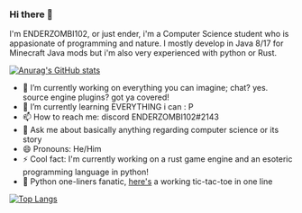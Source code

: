 ### Hi there 👋
I'm ENDERZOMBI102, or just ender, i'm a Computer Science student who is appasionate of programming and nature.
I mostly develop in Java 8/17 for Minecraft Java mods but i'm also very experienced with python or Rust.

[![Anurag's GitHub stats](https://github-readme-stats.vercel.app/api?username=ENDERZOMBI102&show_icons=true)](https://github.com/anuraghazra/github-readme-stats)

- 🔭 I’m currently working on everything you can imagine; chat? yes. source engine plugins? got ya covered!
- 🌱 I’m currently learning EVERYTHING i can : P
- 📫 How to reach me: discord ENDERZOMBI102#2143
- 💬 Ask me about basically anything regarding computer science or its story
- 😄 Pronouns: He/Him
- ⚡ Cool fact: I'm currently working on a rust game engine and an esoteric programming language in python!
- 🐍 Python one-liners fanatic, [here's](https://gist.github.com/ENDERZOMBI102/f6a6b76995969577ec7d64397fecb489) a working tic-tac-toe in one line

[![Top Langs](https://github-readme-stats.vercel.app/api/top-langs/?username=ENDERZOMBI102&langs_count=9&layout=compact)](https://github.com/anuraghazra/github-readme-stats)
